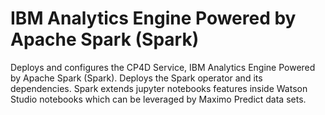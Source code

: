 IBM Analytics Engine Powered by Apache Spark (Spark)
===============================================================================
Deploys and configures the CP4D Service, IBM Analytics Engine Powered by Apache Spark (Spark). Deploys the Spark operator and its dependencies.
Spark extends jupyter notebooks features inside Watson Studio notebooks which can be leveraged by Maximo Predict data sets.
